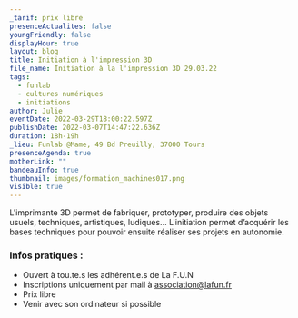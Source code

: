 ```yaml
---
_tarif: prix libre
presenceActualites: false
youngFriendly: false
displayHour: true
layout: blog
title: Initiation à l'impression 3D
file_name: Initiation à la l'impression 3D 29.03.22
tags:
  - funlab
  - cultures numériques
  - initiations
author: Julie
eventDate: 2022-03-29T18:00:22.597Z
publishDate: 2022-03-07T14:47:22.636Z
duration: 18h-19h
_lieu: Funlab @Mame, 49 Bd Preuilly, 37000 Tours
presenceAgenda: true
motherLink: ""
bandeauInfo: true
thumbnail: images/formation_machines017.png
visible: true
---
```

L'imprimante 3D permet de fabriquer, prototyper, produire des objets usuels, techniques, artistiques, ludiques... L'initiation permet d’acquérir les bases techniques pour pouvoir ensuite réaliser ses projets en autonomie.

### Infos pratiques :

* Ouvert à tou.te.s les adhérent.e.s de La F.U.N
* Inscriptions uniquement par mail à association@lafun.fr
* Prix libre 
* Venir avec son ordinateur si possible